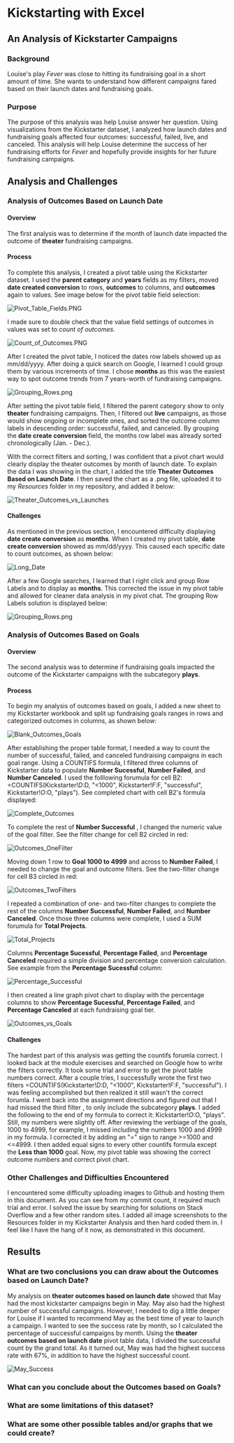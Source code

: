 # Kickstarting with Excel

## An Analysis of Kickstarter Campaigns

### Background
Louise's play _Fever_ was close to hitting its fundraising goal in a short amount of time. She wants to understand how different campaigns fared based on their launch dates and fundraising goals. 

### Purpose
The purpose of this analysis was help Louise answer her question. Using visualizations from the Kickstarter dataset, I analyzed how launch dates and fundraising goals affected four outcomes: successful, failed, live, and canceled. This analysis will help Louise determine the success of her fundraising efforts for _Fever_ and hopefully provide insights for her future fundraising campaigns.

## Analysis and Challenges

### Analysis of Outcomes Based on Launch Date
#### Overview
The first analysis was to determine if the month of launch date impacted the outcome of **theater** fundraising campaigns. 
#### Process 
To complete this analysis, I created a pivot table using the Kickstarter dataset. I used the **parent category** and **years** fields as my filters, moved **date created conversion** to rows, **outcomes** to columns, and **outcomes** again to values. See image below for the pivot table field selection:

![Pivot_Table_Fields.PNG](https://github.com/dwwatson1/kickstarter-analysis/blob/main/Resources/Pivot_Table_Fields.PNG)

I made sure to double check that the value field settings of outcomes in values was set to _count of outcomes._

![Count_of_Outcomes.PNG](https://github.com/dwwatson1/kickstarter-analysis/blob/main/Resources/Count_of_Outcomes.PNG)

After I created the pivot table, I noticed the dates row labels showed up as mm/dd/yyyy. After doing a quick search on Google, I learned I could group them by various increments of time. I chose **months** as this was the easiest way to spot outcome trends from 7 years-worth of fundraising campaigns.

![Grouping_Rows.png](https://github.com/dwwatson1/kickstarter-analysis/blob/main/Resources/Grouping_Rows.png)

After setting the pivot table field, I filtered the parent category show to only **theater** fundraising campaigns. Then, I filtered out **live** campaigns, as those would show ongoing or incomplete ones, and sorted the outcome column labels in descending order: successful, failed, and canceled. By grouping the **date create conversion** field, the months row label was already sorted chronologically (Jan. - Dec.).

With the correct filters and sorting, I was confident that a pivot chart would clearly display the theater outcomes by month of launch date. To explain the data I was showing in the chart, I added the title **Theater Outcomes Based on Launch Date**. I then saved the chart as a .png file, uploaded it to my _Resources_ folder in my repository, and added it below: 

![Theater_Outcomes_vs_Launches](https://github.com/dwwatson1/kickstarter-analysis/blob/main/Resources/Theater_Outcomes_vs_Launch.png)

#### Challenges

As mentioned in the previous section, I encountered difficulty displaying **date create conversion** as **months**. When I created my pivot table, **date create conversion** showed as mm/dd/yyyy. This caused each specific date to count outcomes, as shown below: 

![Long_Date](https://github.com/dwwatson1/kickstarter-analysis/blob/main/Resources/Long_Date.PNG)

After a few Google searches, I learned that I right click and group Row Labels and to display as **months**. This corrected the issue in my pivot table and allowed for cleaner data analysis in my pivot chat. The grouping Row Labels solution is displayed below:

![Grouping_Rows.png](https://github.com/dwwatson1/kickstarter-analysis/blob/main/Resources/Grouping_Rows.png)

### Analysis of Outcomes Based on Goals
#### Overview

The second analysis was to determine if fundraising goals impacted the outcome of the Kickstarter campaigns with the subcategory **plays**.

#### Process 

To begin my analysis of outcomes based on goals, I added a new sheet to my Kickstarter workbook and split up fundraising goals ranges in rows and categorized outcomes in columns, as shown below:

![Blank_Outcomes_Goals](https://github.com/dwwatson1/kickstarter-analysis/blob/main/Resources/Blank_Outcomes_Goals.PNG)

After establishing the proper table format, I needed a way to count the number of successful, failed, and canceled fundraising campaigns in each goal range. Using a COUNTIFS formula, I filtered three columns of Kickstarter data to populate **Number Sucessful**, **Number Failed**, and **Number Canceled**. I used the folllowing forumula for cell B2: =COUNTIFS(Kickstarter!$D:$D, "<1000", Kickstarter!$F:$F, "successful", Kickstarter!$O:$O, "plays"). See completed chart with cell B2's formula displayed:

![Complete_Outcomes](https://github.com/dwwatson1/kickstarter-analysis/blob/main/Resources/Complete_Outcomes.PNG)

To complete the rest of **Number Successful** , I changed the numeric value of the goal filter. See the filter change for cell B2 circled in red:

![Outcomes_OneFilter](https://github.com/dwwatson1/kickstarter-analysis/blob/main/Resources/Outcomes_OneFilter.PNG)

Moving down 1 row to **Goal 1000 to 4999** and across to **Number Failed**, I needed to change the goal and outcome filters. See the two-filter change for cell B3 circled in red:

![Outcomes_TwoFilters](https://github.com/dwwatson1/kickstarter-analysis/blob/main/Resources/Outcomes_TwoFilters.PNG)

I repeated a combination of one- and two-filter changes to complete the rest of the columns **Number Successful**, **Number Failed**, and **Number Canceled**. Once those three columns were complete, I used a SUM forumula for **Total Projects**. 

![Total_Projects](https://github.com/dwwatson1/kickstarter-analysis/blob/main/Resources/Total_Projects.PNG)

Columns **Percentage Sucessful**, **Percentage Failed**, and **Percentage Canceled** required a simple division and percentage conversion calculation. See example from the **Percentage Sucessful** column:

![Percentage_Successful](https://github.com/dwwatson1/kickstarter-analysis/blob/main/Resources/Percentage_Successful.PNG)

I then created a line graph pivot chart to display with the percentage columns to show **Percentage Sucessful**, **Percentage Failed**, and **Percentage Canceled** at each fundraising goal tier.

![Outcomes_vs_Goals](https://github.com/dwwatson1/kickstarter-analysis/blob/main/Resources/Outcomes_vs_Goals.png)

#### Challenges

The hardest part of this analysis was getting the countifs forumla correct. I looked back at the module exercises and searched on Google how to write the filters correctly. It took some trial and error to get the pivot table numbers correct. After a couple tries, I successfully wrote the first two filters =COUNTIFS(Kickstarter!$D:$D, "<1000", Kickstarter!$F:$F, "successful"). I was feeling accomplished but then realized it still wasn't the correct forumla. I went back into the assignment directions and figured out that I had missed the third filter , to only include the subcategory **plays**. I added the following to the end of my formula to correct it: Kickstarter!$O:$O, "plays". Still, my numbers were slightly off. After reviewing the verbiage of the goals, 1000 to 4999, for example, I missed including the numbers 1000 and 4999 in my formula. I corrected it by adding an "=" sign to range >=1000 and <=4999. I then added equal signs to every other countifs formula except the **Less than 1000** goal. Now, my pivot table was showing the correct outcome numbers and correct pivot chart.

### Other Challenges and Difficulties Encountered

I encountered some difficulty uploading images to Github and hosting them in this document. As you can see from my commit count, it required much trial and error. I solved the issue by searching for solutions on Stack Overflow and a few other random sites. I added all image screenshots to the Resources folder in my Kickstarter Analysis and then hard coded them in. I feel like I have the hang of it now, as demonstrated in this document. 

## Results

### What are two conclusions you can draw about the Outcomes based on Launch Date?

My analysis on **theater outcomes based on launch date** showed that May had the most kickstarter campaigns begin in May. May also had the highest number of successful campaigns. However, I needed to dig a little deeper for Louise if I wanted to recommend May as the best time of year to launch a campaign. I wanted to see the success rate by month, so I calculated the percentage of successful campaigns by month. Using the **theater outcomes based on launch date** pivot table data, I divided the successful count by the grand total. As it turned out, May was had the highest success rate with 67%, in addition to have the highest successful count.

![May_Success](https://github.com/dwwatson1/kickstarter-analysis/blob/main/Resources/May_Success.png)

### What can you conclude about the Outcomes based on Goals?

### What are some limitations of this dataset?

### What are some other possible tables and/or graphs that we could create?

